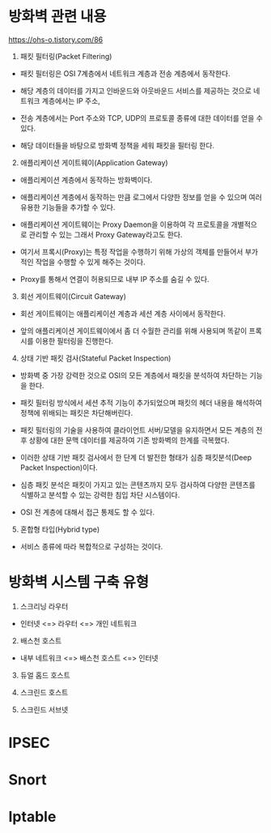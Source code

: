 # 방화벽 관련 내용

https://ohs-o.tistory.com/86

1. 패킷 필터링(Packet Filtering)

- 패킷 필터링은 OSI 7계층에서 네트워크 계층과 전송 계층에서 동작한다.

- 해당 계층의 데이터를 가지고 인바운드와 아웃바운드 서비스를 제공하는 것으로 네트워크 계층에서는 IP 주소,

- 전송 계층에서는 Port 주소와 TCP, UDP의 프로토콜 종류에 대한 데이터를 얻을 수 있다.

- 해당 데이터들을 바탕으로 방화벽 정책을 세워 패킷을 필터링 한다.

2. 애플리케이션 게이트웨이(Application Gateway)

- 애플리케이션 계층에서 동작하는 방화벽이다.

- 애플리케이션 계층에서 동작하는 만큼 로그에서 다양한 정보를 얻을 수 있으며 여러 유용한 기능들을 추가할 수 있다.

- 애플리케이션 게이트웨이는 Proxy Daemon을 이용하여 각 프로토콜을 개별적으로 관리할 수 있는 그래서 Proxy Gateway라고도 한다.

- 여기서 프록시(Proxy)는 특정 작업을 수행하기 위해 가상의 객체를 만들어서 부가적인 작업을 수행할 수 있게 해주는 것이다.

- Proxy를 통해서 연결이 허용되므로 내부 IP 주소를 숨길 수 있다.

3. 회선 게이트웨이(Circuit Gateway)

- 회선 게이트웨이는 애플리케이션 계층과 세션 계층 사이에서 동작한다.

- 앞의 애플리케이션 게이트웨이에서 좀 더 수월한 관리를 위해 사용되며 똑같이 프록시를 이용한 필터링을 진행한다.

4. 상태 기반 패킷 검사(Stateful Packet Inspection)

- 방화벽 중 가장 강력한 것으로 OSI의 모든 계층에서 패킷을 분석하여 차단하는 기능을 한다.

- 패킷 필터링 방식에서 세션 추적 기능이 추가되었으며 패킷의 헤더 내용을 해석하여 정책에 위배되는 패킷은 차단해버린다.

- 패킷 필터링의 기술을 사용하여 클라이언트 서버/모델을 유지하면서 모든 계층의 전후 상황에 대한 문맥 데이터를 제공하여 기존 방화벽의 한계를 극복했다.

- 이러한 상태 기반 패킷 검사에서 한 단계 더 발전한 형태가 심층 패킷분석(Deep Packet Inspection)이다.

- 심층 패킷 분석은 패킷이 가지고 있는 콘텐츠까지 모두 검사하여 다양한 콘텐츠를 식별하고 분석할 수 있는 강력한 침입 차단 시스템이다.

- OSI 전 계층에 대해서 접근 통제도 할 수 있다.

5. 혼합형 타입(Hybrid type)

- 서비스 종류에 따라 복합적으로 구성하는 것이다.

# 방화벽 시스템 구축 유형

1. 스크리닝 라우터

- 인터넷 <=> 라우터 <=> 개인 네트워크

2. 배스천 호스트

- 내부 네트워크 <=> 배스천 호스트 <=> 인터넷

3. 듀얼 홈드 호스트

4. 스크린드 호스트

5. 스크린드 서브넷

# IPSEC

# Snort

# Iptable

